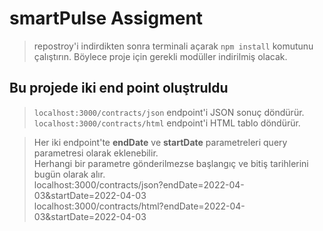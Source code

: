 # smartPulse Assigment

> repostroy'i indirdikten sonra terminali açarak `npm install` komutunu çalıştırın. Böylece proje için gerekli modüller indirilmiş olacak.


## Bu projede iki end point oluştruldu
> `localhost:3000/contracts/json` endpoint'i JSON sonuç döndürür.  
> `localhost:3000/contracts/html` endpoint'i HTML tablo döndürür.

> Her iki endpoint'te **endDate** ve **startDate** parametreleri query parametresi olarak eklenebilir.  
> Herhangi bir parametre gönderilmezse başlangıç ve bitiş tarihlerini bugün olarak alır.   
>  localhost:3000/contracts/json?endDate=2022-04-03&startDate=2022-04-03  
> localhost:3000/contracts/html?endDate=2022-04-03&startDate=2022-04-03
